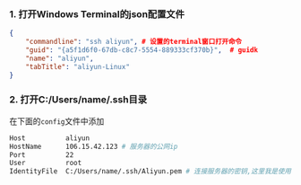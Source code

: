 ### 1. 打开Windows Terminal的json配置文件

```json
{
    "commandline": "ssh aliyun", # 设置的terminal窗口打开命令
    "guid": "{a5f1d6f0-67db-c8c7-5554-889333cf370b}",  # guidk
    "name": "aliyun",
    "tabTitle": "aliyun-Linux"
}
```

### 2. 打开C:/Users/name/.ssh目录

在下面的`config`文件中添加

```bash
Host          aliyun
HostName      106.15.42.123	# 服务器的公网ip
Port          22
User          root
IdentityFile  C:/Users/name/.ssh/Aliyun.pem # 连接服务器的密钥,这里我是使用密钥登录服务器
```




